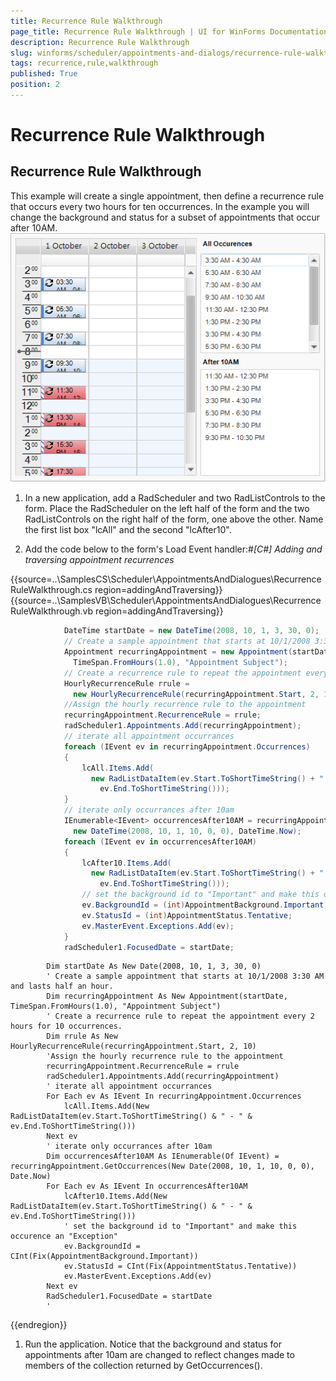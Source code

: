 ```yaml
---
title: Recurrence Rule Walkthrough
page_title: Recurrence Rule Walkthrough | UI for WinForms Documentation
description: Recurrence Rule Walkthrough
slug: winforms/scheduler/appointments-and-dialogs/recurrence-rule-walkthrough
tags: recurrence,rule,walkthrough
published: True
position: 2
---
```


# Recurrence Rule Walkthrough



## Recurrence Rule Walkthrough

This example will create a single appointment, then define a recurrence
          rule that occurs every two hours for ten occurrences. In the example you will
          change the background and status for a subset of appointments that occur after
          10AM.
        ![scheduler-appointments-and-dialogs-recurrence-rule-walkthrough 001](images/scheduler-appointments-and-dialogs-recurrence-rule-walkthrough001.png)

1. In a new application, add a RadScheduler and two RadListControls to the
              form. Place the RadScheduler on the left half of the form and the two
              RadListControls on the right half of the form, one above the other. Name the
              first list box "lcAll" and the second "lcAfter10".
            

1. Add the code below to the form's Load Event handler:#_[C#] Adding and traversing appointment recurrences_

	



{{source=..\SamplesCS\Scheduler\AppointmentsAndDialogues\RecurrenceRuleWalkthrough.cs region=addingAndTraversing}} 
{{source=..\SamplesVB\Scheduler\AppointmentsAndDialogues\RecurrenceRuleWalkthrough.vb region=addingAndTraversing}} 

````C#
            DateTime startDate = new DateTime(2008, 10, 1, 3, 30, 0);
            // Create a sample appointment that starts at 10/1/2008 3:30 AM and lasts half an hour.
            Appointment recurringAppointment = new Appointment(startDate,
              TimeSpan.FromHours(1.0), "Appointment Subject");
            // Create a recurrence rule to repeat the appointment every 2 hours for 10 occurrences.     
            HourlyRecurrenceRule rrule =
              new HourlyRecurrenceRule(recurringAppointment.Start, 2, 10);
            //Assign the hourly recurrence rule to the appointment
            recurringAppointment.RecurrenceRule = rrule;
            radScheduler1.Appointments.Add(recurringAppointment);
            // iterate all appointment occurrances
            foreach (IEvent ev in recurringAppointment.Occurrences)
            {
                lcAll.Items.Add(
                  new RadListDataItem(ev.Start.ToShortTimeString() + " - " +
                    ev.End.ToShortTimeString()));
            }
            // iterate only occurrances after 10am
            IEnumerable<IEvent> occurrencesAfter10AM = recurringAppointment.GetOccurrences(
              new DateTime(2008, 10, 1, 10, 0, 0), DateTime.Now);
            foreach (IEvent ev in occurrencesAfter10AM)
            {
                lcAfter10.Items.Add(
                  new RadListDataItem(ev.Start.ToShortTimeString() + " - " +
                    ev.End.ToShortTimeString()));
                // set the background id to "Important" and make this occurence an "Exception"
                ev.BackgroundId = (int)AppointmentBackground.Important;
                ev.StatusId = (int)AppointmentStatus.Tentative;
                ev.MasterEvent.Exceptions.Add(ev);
            }
            radScheduler1.FocusedDate = startDate;
````
````VB.NET
        Dim startDate As New Date(2008, 10, 1, 3, 30, 0)
        ' Create a sample appointment that starts at 10/1/2008 3:30 AM and lasts half an hour.
        Dim recurringAppointment As New Appointment(startDate, TimeSpan.FromHours(1.0), "Appointment Subject")
        ' Create a recurrence rule to repeat the appointment every 2 hours for 10 occurrences.     
        Dim rrule As New HourlyRecurrenceRule(recurringAppointment.Start, 2, 10)
        'Assign the hourly recurrence rule to the appointment
        recurringAppointment.RecurrenceRule = rrule
        radScheduler1.Appointments.Add(recurringAppointment)
        ' iterate all appointment occurrances
        For Each ev As IEvent In recurringAppointment.Occurrences
            lcAll.Items.Add(New RadListDataItem(ev.Start.ToShortTimeString() & " - " & ev.End.ToShortTimeString()))
        Next ev
        ' iterate only occurrances after 10am
        Dim occurrencesAfter10AM As IEnumerable(Of IEvent) = recurringAppointment.GetOccurrences(New Date(2008, 10, 1, 10, 0, 0), Date.Now)
        For Each ev As IEvent In occurrencesAfter10AM
            lcAfter10.Items.Add(New RadListDataItem(ev.Start.ToShortTimeString() & " - " & ev.End.ToShortTimeString()))
            ' set the background id to "Important" and make this occurence an "Exception"
            ev.BackgroundId = CInt(Fix(AppointmentBackground.Important))
            ev.StatusId = CInt(Fix(AppointmentStatus.Tentative))
            ev.MasterEvent.Exceptions.Add(ev)
        Next ev
        RadScheduler1.FocusedDate = startDate
        '
````

{{endregion}} 




1. Run the application. Notice that the background and status for
              appointments after 10am are changed to reflect changes made to members
              of the collection returned by GetOccurrences().
            
